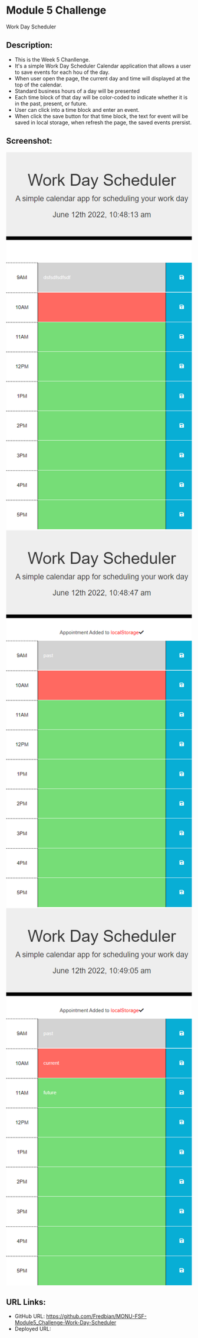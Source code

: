 # Module 5 Challenge
Work Day Scheduler
## Description:
* This is the Week 5 Chanllenge.
* It's a simple Work Day Scheduler Calendar application that allows a user to save events for each hou of the day.
* When user open the page, the current day and time will displayed at the top of the calendar.
* Standard business hours of a day will be presented 
* Each time block of that day will be color-coded to indicate whether it is in the past, present, or future.
* User can click into a time block and enter an event.
* When click the save button for that time block, the text for event will be saved in local storage, when refresh the page, the saved events prersist.
## Screenshot:
![alt text](https://github.com/Fredbian/MONU-FSF-Module5_Challenge-Work-Day-Scheduler/blob/main/images/screenshot1.png)
![alt text](https://github.com/Fredbian/MONU-FSF-Module5_Challenge-Work-Day-Scheduler/blob/main/images/screenshot2.png)
![alt text](https://github.com/Fredbian/MONU-FSF-Module5_Challenge-Work-Day-Scheduler/blob/main/images/screenshot3.png)

## URL Links:
* GitHub URL: https://github.com/Fredbian/MONU-FSF-Module5_Challenge-Work-Day-Scheduler 
* Deployed URL: 